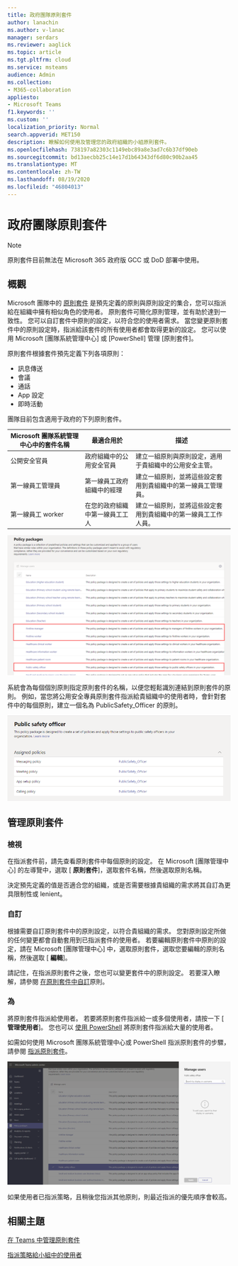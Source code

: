 ```yaml
---
title: 政府團隊原則套件
author: lanachin
ms.author: v-lanac
manager: serdars
ms.reviewer: aaglick
ms.topic: article
ms.tgt.pltfrm: cloud
ms.service: msteams
audience: Admin
ms.collection:
- M365-collaboration
appliesto:
- Microsoft Teams
f1.keywords: ''
ms.custom: ''
localization_priority: Normal
search.appverid: MET150
description: 瞭解如何使用及管理您的政府組織的小組原則套件。
ms.openlocfilehash: 738197a82303c1149ebc89a8e3ad7c6b37df90eb
ms.sourcegitcommit: bd13aecbb25c14e17d1b64343df6d80c90b2aa45
ms.translationtype: MT
ms.contentlocale: zh-TW
ms.lasthandoff: 08/19/2020
ms.locfileid: "46804013"
---
```

# <a name="teams-policy-packages-for-government"></a>政府團隊原則套件

> [!NOTE]
> 原則套件目前無法在 Microsoft 365 政府版 GCC 或 DoD 部署中使用。

## <a name="overview"></a>概觀

Microsoft 團隊中的 [原則套件](manage-policy-packages.md) 是預先定義的原則與原則設定的集合，您可以指派給在組織中擁有相似角色的使用者。 原則套件可簡化原則管理，並有助於達到一致性。 您可以自訂套件中原則的設定，以符合您的使用者需求。 當您變更原則套件中的原則設定時，指派給該套件的所有使用者都會取得更新的設定。 您可以使用 Microsoft [團隊系統管理中心] 或 [PowerShell] 管理 [原則套件]。

原則套件根據套件預先定義下列各項原則：

- 訊息傳送
- 會議
- 通話
- App 設定
- 即時活動

團隊目前包含適用于政府的下列原則套件。

|Microsoft 團隊系統管理中心中的套件名稱|最適合用於|描述 |
|---------|---------|---------|
|公開安全官員  |政府組織中的公用安全官員  |建立一組原則與原則設定，適用于貴組織中的公用安全主管。 |
|第一線員工管理員  |第一線員工政府組織中的經理 |建立一組原則，並將這些設定套用到貴組織中的第一線員工管理員。|
|第一線員工 worker  |在您的政府組織中第一線員工工人 |建立一組原則，並將這些設定套用到貴組織中的第一線員工工作人員。|

![醫療保健原則套件的螢幕擷取畫面](media/policy-packages-gov.png)

系統會為每個個別原則指定原則套件的名稱，以便您輕鬆識別連結到原則套件的原則。 例如，當您將公用安全專員原則套件指派給貴組織中的使用者時，會針對套件中的每個原則，建立一個名為 PublicSafety_Officer 的原則。

![醫療保健臨床工人套件中的原則的螢幕擷取畫面](media/policy-packages-public-safety-officer.png)

## <a name="manage-policy-packages"></a>管理原則套件

### <a name="view"></a>檢視

在指派套件前，請先查看原則套件中每個原則的設定。 在 Microsoft [團隊管理中心] 的左導覽中，選取 [ **原則套件**]，選取套件名稱，然後選取原則名稱。

決定預先定義的值是否適合您的組織，或是否需要根據貴組織的需求將其自訂為更具限制性或 lenient。

### <a name="customize"></a>自訂

根據需要自訂原則套件中的原則設定，以符合貴組織的需求。 您對原則設定所做的任何變更都會自動套用到已指派套件的使用者。 若要編輯原則套件中原則的設定，請在 Microsoft [團隊管理中心] 中，選取原則套件，選取您要編輯的原則名稱，然後選取 [ **編輯**]。

請記住，在指派原則套件之後，您也可以變更套件中的原則設定。 若要深入瞭解，請參閱 [在原則套件中自訂](manage-policy-packages.md#customize-policies-in-a-policy-package)原則。 

### <a name="assign"></a>為

將原則套件指派給使用者。 若要將原則套件指派給一或多個使用者，請按一下 [ **管理使用者**]。 您也可以 [使用 PowerShell](https://docs.microsoft.com/powershell/module/teams/new-csbatchpolicypackageassignmentoperation) 將原則套件指派給大量的使用者。 

如需如何使用 Microsoft 團隊系統管理中心或 PowerShell 指派原則套件的步驟，請參閱 [指派原則套件](manage-policy-packages.md#assign-a-policy-package)。

![如何在系統管理中心指派原則套件的螢幕擷取畫面](media/policy-packages-gov-assign.png)

如果使用者已指派策略，且稍後您指派其他原則，則最近指派的優先順序會較高。

## <a name="related-topics"></a>相關主題

[在 Teams 中管理原則套件](manage-policy-packages.md)

[指派策略給小組中的使用者](assign-policies.md) 
